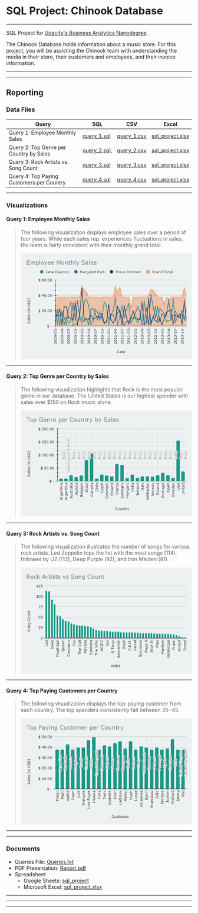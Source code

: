 # SQL Project: Chinook Database

---

SQL Project for [Udacity's Business Analytics Nanodegree](https://www.udacity.com/enrollment/nd098-oneten-t2).

The Chinook Database holds information about a music store. For this project, you will be assisting the Chinook team with understanding the media in their store, their customers and employees, and their invoice information.

---
---

## Reporting

### Data Files

| Query | SQL | CSV | Excel |
| ----- | --- | --- | ----- |
| Query 1: Employee Monthly Sales | [query_1.sql](./data/sql/query_1.sql) | [query_1.csv](./data/csv/query_1.csv) | [sql_project.xlsx](./data/xlsx/sql_project.xlsx) |
| Query 2: Top Genre per Country by Sales | [query_2.sql:](./data/sql/query_2.sql) | [query_2.csv](./data/csv/query_2.csv) | [sql_project.xlsx](./data/xlsx/sql_project.xlsx) |
| Query 3: Rock Artists vs. Song Count | [query_3.sql](./data/sql/query_3.sql) | [query_3.csv](./data/csv/query_3.csv) | [sql_project.xlsx](./data/xlsx/sql_project.xlsx) |
| Query 4: Top Paying Customers per Country | [query_4.sql](./data/sql/query_4.sql) | [query_4.csv](./data/csv/query_4.csv) | [sql_project.xlsx](./data/xlsx/sql_project.xlsx) |

---

### Visualizations

#### Query 1: Employee Monthly Sales

> The following visualization displays employee sales over a period of four years. While each sales rep. experiences fluctuations in sales, the team is fairly consistent with their monthly grand total.
>
> ![chart_1.png](./images/png/chart_1.png)

---

#### Query 2: Top Genre per Country by Sales

> The following visualization highlights that Rock is the most popular genre in our database. The United States is our highest spender with sales over $150 on Rock music alone.
>
> ![chart_2.png](./images/png/chart_2.png)

---

#### Query 3: Rock Artists vs. Song Count

> The following visualization illustrates the number of songs for various rock artists. Led Zeppelin tops the list with the most songs (114), followed by U2 (112), Deep Purple (92), and Iron Maiden (81).
>
> ![chart_3.png](./images/png/chart_3-column.png)

---

#### Query 4: Top Paying Customers per Country

> The following visualization displays the top-paying customer from each country. The top spenders consistently fall between $35-$45.
>
> ![chart_4.png](./images/png/chart_4.png)

---
---

### Documents

- Queries File: [Queries.txt](./SQL_Project/Queries.txt)
- PDF Presentation: [Report.pdf](./SQL_Project/report.pdf)
- Spreadsheet
  - Google Sheets: [sql_project](https://docs.google.com/spreadsheets/d/1O7LMYjJiHAP39wgg7giwlFQwC9hul8NxzL2cPUjfw-4/edit?usp=sharing)
  - Microsoft Excel: [sql_project.xlsx](./data/xlsx/sql_project.xlsx)

---
---
---
